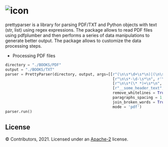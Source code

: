 ![icon](https://user-images.githubusercontent.com/10769732/140849397-d0cf1c44-2d57-4318-80f4-3530ac0df98f.png)
===========


prettyparser is a library for parsing PDF/TXT and Python objects with text (str, list) using regex expressions. The package allows to read PDF files using pdfplumber and then performs a series of
data manipulations to generate better output. The package allows to customize the data processing steps.


- Processing PDF files

```Python
directory = "./BOOKS/PDF"
output = "./BOOKS/TXT"
parser = PrettyParser(directory, output, args=[[r"(\n\s*\d+\s*\n)|(\n\s*\d+\s*$)", r'\n\n'],
                                                [r"\n\s*-\d-\s*\n", r'\n\n'], 
                                                [r"\n\s*(\* *)+\s*\n", r'\n\n'],
                                                [r"__some_header_text", r'\n\n', re.IGNORECASE],
                                                remove_whitelines = True,
                                                paragraphs_spacing = 1,
                                                join_broken_words = True,
                                                mode = 'pdf')
parser.run()
```
 
License
-------
© Contributors, 2021. Licensed under an [Apache-2](https://github.com/dmlc/xgboost/blob/master/LICENSE) license.


